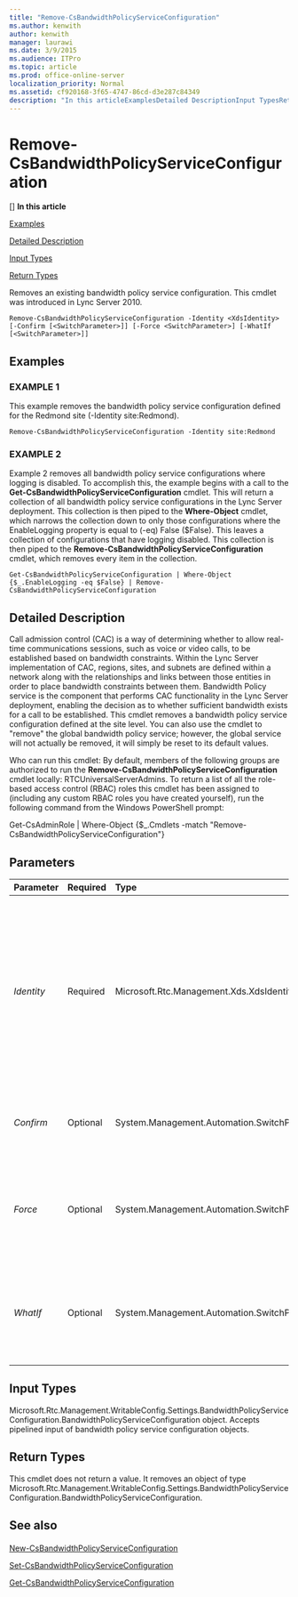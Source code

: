 ```yaml
---
title: "Remove-CsBandwidthPolicyServiceConfiguration"
ms.author: kenwith
author: kenwith
manager: laurawi
ms.date: 3/9/2015
ms.audience: ITPro
ms.topic: article
ms.prod: office-online-server
localization_priority: Normal
ms.assetid: cf920168-3f65-4747-86cd-d3e287c84349
description: "In this articleExamplesDetailed DescriptionInput TypesReturn Types"
---
```


# Remove-CsBandwidthPolicyServiceConfiguration
[]
 **In this article**
  
[Examples](#sectionSection0)
  
[Detailed Description](#sectionSection1)
  
[Input Types](#sectionSection2)
  
[Return Types](#sectionSection3)
  
Removes an existing bandwidth policy service configuration. This cmdlet was introduced in Lync Server 2010.
  
```
Remove-CsBandwidthPolicyServiceConfiguration -Identity <XdsIdentity> [-Confirm [<SwitchParameter>]] [-Force <SwitchParameter>] [-WhatIf [<SwitchParameter>]]
```

## Examples
<a name="sectionSection0"> </a>

### EXAMPLE 1

This example removes the bandwidth policy service configuration defined for the Redmond site (-Identity site:Redmond).
  
```
Remove-CsBandwidthPolicyServiceConfiguration -Identity site:Redmond
```

### EXAMPLE 2

Example 2 removes all bandwidth policy service configurations where logging is disabled. To accomplish this, the example begins with a call to the **Get-CsBandwidthPolicyServiceConfiguration** cmdlet. This will return a collection of all bandwidth policy service configurations in the Lync Server deployment. This collection is then piped to the **Where-Object** cmdlet, which narrows the collection down to only those configurations where the EnableLogging property is equal to (-eq) False ($False). This leaves a collection of configurations that have logging disabled. This collection is then piped to the **Remove-CsBandwidthPolicyServiceConfiguration** cmdlet, which removes every item in the collection. 
  
```
Get-CsBandwidthPolicyServiceConfiguration | Where-Object {$_.EnableLogging -eq $False} | Remove-CsBandwidthPolicyServiceConfiguration
```

## Detailed Description
<a name="sectionSection1"> </a>

Call admission control (CAC) is a way of determining whether to allow real-time communications sessions, such as voice or video calls, to be established based on bandwidth constraints. Within the Lync Server implementation of CAC, regions, sites, and subnets are defined within a network along with the relationships and links between those entities in order to place bandwidth constraints between them. Bandwidth Policy service is the component that performs CAC functionality in the Lync Server deployment, enabling the decision as to whether sufficient bandwidth exists for a call to be established. This cmdlet removes a bandwidth policy service configuration defined at the site level. You can also use the cmdlet to "remove" the global bandwidth policy service; however, the global service will not actually be removed, it will simply be reset to its default values.
  
Who can run this cmdlet: By default, members of the following groups are authorized to run the **Remove-CsBandwidthPolicyServiceConfiguration** cmdlet locally: RTCUniversalServerAdmins. To return a list of all the role-based access control (RBAC) roles this cmdlet has been assigned to (including any custom RBAC roles you have created yourself), run the following command from the Windows PowerShell prompt: 
  
Get-CsAdminRole | Where-Object {$_.Cmdlets -match "Remove-CsBandwidthPolicyServiceConfiguration"}
  
## Parameters
<a name="sectionSection1"> </a>

|**Parameter**|**Required**|**Type**|**Description**|
|:-----|:-----|:-----|:-----|
| _Identity_ <br/> |Required  <br/> |Microsoft.Rtc.Management.Xds.XdsIdentity  <br/> |The unique identifier of the configuration you want to remove. This identifier will consist of the scope (for the global configuration) or the scope and name (for a site-level configuration, such as site:Redmond).  <br/> |
| _Confirm_ <br/> |Optional  <br/> |System.Management.Automation.SwitchParameter  <br/> |Prompts you for confirmation before executing the command.  <br/> |
| _Force_ <br/> |Optional  <br/> |System.Management.Automation.SwitchParameter  <br/> |Suppresses any confirmation prompts that would otherwise be displayed before making changes.  <br/> |
| _WhatIf_ <br/> |Optional  <br/> |System.Management.Automation.SwitchParameter  <br/> |Describes what would happen if you executed the command without actually executing the command.  <br/> |
   
## Input Types
<a name="sectionSection2"> </a>

Microsoft.Rtc.Management.WritableConfig.Settings.BandwidthPolicyServiceConfiguration.BandwidthPolicyServiceConfiguration object. Accepts pipelined input of bandwidth policy service configuration objects.
  
## Return Types
<a name="sectionSection3"> </a>

This cmdlet does not return a value. It removes an object of type Microsoft.Rtc.Management.WritableConfig.Settings.BandwidthPolicyServiceConfiguration.BandwidthPolicyServiceConfiguration.
  
## See also
<a name="sectionSection3"> </a>

#### 

[New-CsBandwidthPolicyServiceConfiguration](new-csbandwidthpolicyserviceconfiguration.md)
  
[Set-CsBandwidthPolicyServiceConfiguration](set-csbandwidthpolicyserviceconfiguration.md)
  
[Get-CsBandwidthPolicyServiceConfiguration](get-csbandwidthpolicyserviceconfiguration.md)

